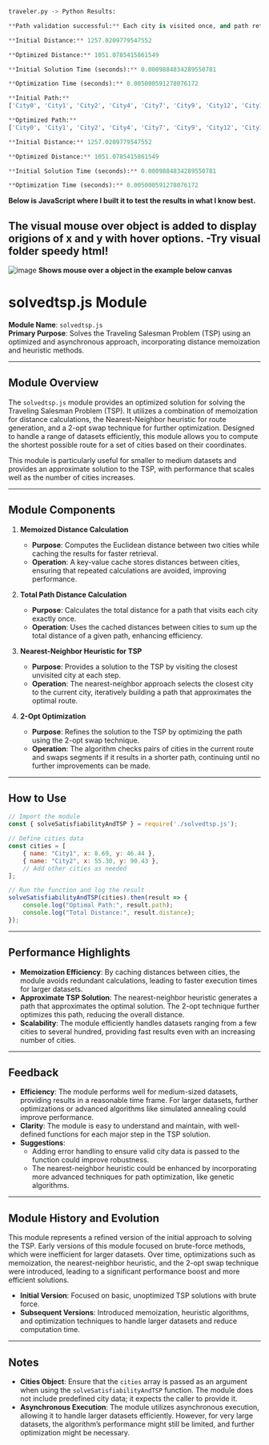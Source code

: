 ```python
traveler.py -> Python Results:

**Path validation successful:** Each city is visited once, and path returns to origin.

**Initial Distance:** 1257.0209779547552

**Optimized Distance:** 1051.0785415861549

**Initial Solution Time (seconds):** 0.0009884834289550781

**Optimization Time (seconds):** 0.005000591278076172

**Initial Path:** 
['City0', 'City1', 'City2', 'City4', 'City7', 'City9', 'City12', 'City14', 'City17', 'City19', 'City22', 'City24', 'City27', 'City29', 'City32', 'City34', 'City37', 'City39', 'City42', 'City44', 'City47', 'City49', 'City48', 'City46', 'City45', 'City43', 'City41', 'City40', 'City38', 'City36', 'City35', 'City33', 'City31', 'City30', 'City28', 'City26', 'City25', 'City23', 'City21', 'City20', 'City18', 'City16', 'City15', 'City13', 'City11', 'City10', 'City8', 'City6', 'City5', 'City3', 'City0']

**Optimized Path:** 
['City0', 'City1', 'City2', 'City4', 'City7', 'City9', 'City12', 'City14', 'City17', 'City19', 'City22', 'City24', 'City27', 'City29', 'City32', 'City34', 'City37', 'City39', 'City42', 'City44', 'City47', 'City49', 'City48', 'City46', 'City45', 'City43', 'City41', 'City40', 'City38', 'City36', 'City35', 'City33', 'City31', 'City30', 'City28', 'City26', 'City25', 'City23', 'City21', 'City20', 'City18', 'City16', 'City15', 'City13', 'City11', 'City10', 'City8', 'City6', 'City5', 'City3', 'City0']

**Initial Distance:** 1257.0209779547552

**Optimized Distance:** 1051.0785415861549

**Initial Solution Time (seconds):** 0.0009884834289550781

**Optimization Time (seconds):** 0.005000591278076172
```

**Below is JavaScript where I built it to test the results in what I know best.**

## **The visual mouse over object is added to display origions of x and y with hover options.** -**Try visual folder speedy html**!
![image](https://github.com/user-attachments/assets/e05afe75-d47c-4978-8673-54e2a30b6cf6)
**Shows mouse over a object in the example below canvas**


# **solvedtsp.js Module**

**Module Name**: `solvedtsp.js`  
**Primary Purpose**: Solves the Traveling Salesman Problem (TSP) using an optimized and asynchronous approach, incorporating distance memoization and heuristic methods.

---

## **Module Overview**

The `solvedtsp.js` module provides an optimized solution for solving the Traveling Salesman Problem (TSP). It utilizes a combination of memoization for distance calculations, the Nearest-Neighbor heuristic for route generation, and a 2-opt swap technique for further optimization. Designed to handle a range of datasets efficiently, this module allows you to compute the shortest possible route for a set of cities based on their coordinates.

This module is particularly useful for smaller to medium datasets and provides an approximate solution to the TSP, with performance that scales well as the number of cities increases.

---

## **Module Components**

1. **Memoized Distance Calculation**  
   - **Purpose**: Computes the Euclidean distance between two cities while caching the results for faster retrieval.
   - **Operation**: A key-value cache stores distances between cities, ensuring that repeated calculations are avoided, improving performance.

2. **Total Path Distance Calculation**  
   - **Purpose**: Calculates the total distance for a path that visits each city exactly once.
   - **Operation**: Uses the cached distances between cities to sum up the total distance of a given path, enhancing efficiency.

3. **Nearest-Neighbor Heuristic for TSP**  
   - **Purpose**: Provides a solution to the TSP by visiting the closest unvisited city at each step.
   - **Operation**: The nearest-neighbor approach selects the closest city to the current city, iteratively building a path that approximates the optimal route.

4. **2-Opt Optimization**  
   - **Purpose**: Refines the solution to the TSP by optimizing the path using the 2-opt swap technique.
   - **Operation**: The algorithm checks pairs of cities in the current route and swaps segments if it results in a shorter path, continuing until no further improvements can be made.

---

## **How to Use**

```javascript
// Import the module
const { solveSatisfiabilityAndTSP } = require('./solvedtsp.js');

// Define cities data
const cities = [
    { name: "City1", x: 8.69, y: 46.44 },
    { name: "City2", x: 55.30, y: 90.43 },
    // Add other cities as needed
];

// Run the function and log the result
solveSatisfiabilityAndTSP(cities).then(result => {
    console.log("Optimal Path:", result.path);
    console.log("Total Distance:", result.distance);
});
```

---

## **Performance Highlights**

- **Memoization Efficiency**: By caching distances between cities, the module avoids redundant calculations, leading to faster execution times for larger datasets.
- **Approximate TSP Solution**: The nearest-neighbor heuristic generates a path that approximates the optimal solution. The 2-opt technique further optimizes this path, reducing the overall distance.
- **Scalability**: The module efficiently handles datasets ranging from a few cities to several hundred, providing fast results even with an increasing number of cities.

---

## **Feedback**

- **Efficiency**: The module performs well for medium-sized datasets, providing results in a reasonable time frame. For larger datasets, further optimizations or advanced algorithms like simulated annealing could improve performance.
- **Clarity**: The module is easy to understand and maintain, with well-defined functions for each major step in the TSP solution.
- **Suggestions**:  
  - Adding error handling to ensure valid city data is passed to the function could improve robustness.
  - The nearest-neighbor heuristic could be enhanced by incorporating more advanced techniques for path optimization, like genetic algorithms.

---

## **Module History and Evolution**

This module represents a refined version of the initial approach to solving the TSP. Early versions of this module focused on brute-force methods, which were inefficient for larger datasets. Over time, optimizations such as memoization, the nearest-neighbor heuristic, and the 2-opt swap technique were introduced, leading to a significant performance boost and more efficient solutions.

- **Initial Version**: Focused on basic, unoptimized TSP solutions with brute force.
- **Subsequent Versions**: Introduced memoization, heuristic algorithms, and optimization techniques to handle larger datasets and reduce computation time.

---

## **Notes**

- **Cities Object**: Ensure that the `cities` array is passed as an argument when using the `solveSatisfiabilityAndTSP` function. The module does not include predefined city data; it expects the caller to provide it.
- **Asynchronous Execution**: The module utilizes asynchronous execution, allowing it to handle larger datasets efficiently. However, for very large datasets, the algorithm’s performance might still be limited, and further optimization might be necessary.
